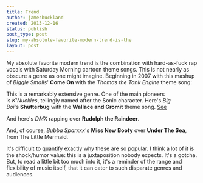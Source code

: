 ```yaml
---
title: Trend
author: jamesbuckland
created: 2013-12-16
status: publish
post_type: post
slug: my-absolute-favorite-modern-trend-is-the
layout: post
---
```


My absolute favorite modern trend is the combination with hard-as-fuck rap vocals with Saturday Morning cartoon theme songs. This is not nearly as obscure a genre as one might imagine. Beginning in 2007 with this mashup of *Biggie Smalls*' **Come On** with the *Thomas the Tank Engine* theme song:

This is a remarkably extensive genre. One of the main pioneers is *K'Nuckles*, tellingly named after the Sonic character. Here's *Big Boi*'s **Shutterbug** with the **Wallace and Gromit** theme song.
[See](http://willpjohnson.bandcamp.com/album/saturday-morning)

And here's *DMX* rapping over **Rudolph the Raindeer**.

And, of course, *Bubba Sparxxx*'s **Miss New Booty** over **Under The Sea**, from <span>The Little Mermaid</span>.

It's difficult to quantify exactly why these are so popular. I think a lot of it is the shock/humor value: this is a juxtaposition nobody expects. It's a gotcha. But, to read a little bit too much into it, it's a reminder of the range and flexibility of music itself, that it can cater to such disparate genres and audiences.